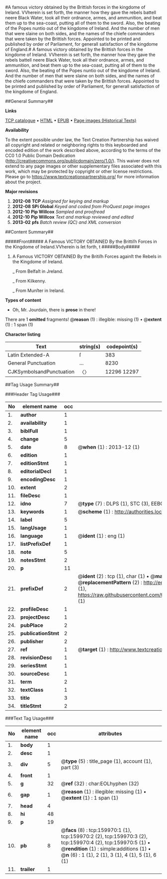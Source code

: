 #A famous victory obtained by the Brittish forces in the kingdome of Ireland. VVherein is set forth, the manner how they gave the rebels battell neere Black Water, took all their ordnance, armes, and ammunition, and beat them up to the sea-coast, putting all of them to the sword. Also, the beating of the Popes nuntio out of the kingdome of Ireland. And the number of men that were slaine on both sides, and the names of the chiefe commanders that were taken by the Brittish forces. Appointed to be printed and published by order of Parliament, for generall satisfaction of the kingdome of England.#
A famous victory obtained by the Brittish forces in the kingdome of Ireland. VVherein is set forth, the manner how they gave the rebels battell neere Black Water, took all their ordnance, armes, and ammunition, and beat them up to the sea-coast, putting all of them to the sword. Also, the beating of the Popes nuntio out of the kingdome of Ireland. And the number of men that were slaine on both sides, and the names of the chiefe commanders that were taken by the Brittish forces. Appointed to be printed and published by order of Parliament, for generall satisfaction of the kingdome of England.

##General Summary##

**Links**

[TCP catalogue](http://www.ota.ox.ac.uk/tcp/)  • 
[HTML](http://tei.it.ox.ac.uk/tcp/Texts-HTML/free/A85/A85101.html)  • 
[EPUB](http://tei.it.ox.ac.uk/tcp/Texts-EPUB/free/A85/A85101.epub) • 
[Page images (Historical Texts)](https://historicaltexts.jisc.ac.uk/eebo-99861904e)

**Availability**

To the extent possible under law, the Text Creation Partnership has waived all copyright and related or neighboring rights to this keyboarded and encoded edition of the work described above, according to the terms of the CC0 1.0 Public Domain Dedication (http://creativecommons.org/publicdomain/zero/1.0/). This waiver does not extend to any page images or other supplementary files associated with this work, which may be protected by copyright or other license restrictions. Please go to https://www.textcreationpartnership.org/ for more information about the project.

**Major revisions**

1. __2012-08__ __TCP__ *Assigned for keying and markup*
1. __2012-08__ __SPi Global__ *Keyed and coded from ProQuest page images*
1. __2012-10__ __Pip Willcox__ *Sampled and proofread*
1. __2012-10__ __Pip Willcox__ *Text and markup reviewed and edited*
1. __2013-02__ __pfs__ *Batch review (QC) and XML conversion*

##Content Summary##

#####Front#####
A Famous VICTORY OBTAINED By the Brittiſh Forces in the Kingdome of Ireland.VVherein is ſet forth, t
#####Body#####

1. A Famous VICTORY OBTAINED By the Britiſh Forces againſt the Rebels in the Kingdome of Ireland.

    _ From Belfaſt in Jreland.

    _ From Kilkenny.

    _ From Munſter in Ireland.

**Types of content**

  * Oh, Mr. Jourdain, there is **prose** in there!

There are 1 **omitted** fragments! 
 @__reason__ (1) : illegible: missing (1)  •  @__extent__ (1) : 1 span (1)

**Character listing**


|Text|string(s)|codepoint(s)|
|---|---|---|
|Latin Extended-A|ſ|383|
|General Punctuation|…|8230|
|CJKSymbolsandPunctuation|〈〉|12296 12297|

##Tag Usage Summary##

###Header Tag Usage###

|No|element name|occ|attributes|
|---|---|---|---|
|1.|__author__|1||
|2.|__availability__|1||
|3.|__biblFull__|1||
|4.|__change__|5||
|5.|__date__|8| @__when__ (1) : 2013-12 (1)|
|6.|__edition__|1||
|7.|__editionStmt__|1||
|8.|__editorialDecl__|1||
|9.|__encodingDesc__|1||
|10.|__extent__|2||
|11.|__fileDesc__|1||
|12.|__idno__|7| @__type__ (7) : DLPS (1), STC (3), EEBO-CITATION (1), PROQUEST (1), VID (1)|
|13.|__keywords__|1| @__scheme__ (1) : http://authorities.loc.gov/ (1)|
|14.|__label__|5||
|15.|__langUsage__|1||
|16.|__language__|1| @__ident__ (1) : eng (1)|
|17.|__listPrefixDef__|1||
|18.|__note__|5||
|19.|__notesStmt__|2||
|20.|__p__|11||
|21.|__prefixDef__|2| @__ident__ (2) : tcp (1), char (1)  •  @__matchPattern__ (2) : ([0-9\-]+):([0-9IVX]+) (1), (.+) (1)  •  @__replacementPattern__ (2) : http://eebo.chadwyck.com/downloadtiff?vid=$1&page=$2 (1), https://raw.githubusercontent.com/textcreationpartnership/Texts/master/tcpchars.xml#$1 (1)|
|22.|__profileDesc__|1||
|23.|__projectDesc__|1||
|24.|__pubPlace__|2||
|25.|__publicationStmt__|2||
|26.|__publisher__|2||
|27.|__ref__|1| @__target__ (1) : http://www.textcreationpartnership.org/docs/. (1)|
|28.|__revisionDesc__|1||
|29.|__seriesStmt__|1||
|30.|__sourceDesc__|1||
|31.|__term__|2||
|32.|__textClass__|1||
|33.|__title__|3||
|34.|__titleStmt__|2||


###Text Tag Usage###

|No|element name|occ|attributes|
|---|---|---|---|
|1.|__body__|1||
|2.|__desc__|1||
|3.|__div__|5| @__type__ (5) : title_page (1), account (1), part (3)|
|4.|__front__|1||
|5.|__g__|32| @__ref__ (32) : char:EOLhyphen (32)|
|6.|__gap__|1| @__reason__ (1) : illegible: missing (1)  •  @__extent__ (1) : 1 span (1)|
|7.|__head__|4||
|8.|__hi__|48||
|9.|__p__|19||
|10.|__pb__|8| @__facs__ (8) : tcp:159970:1 (1), tcp:159970:2 (2), tcp:159970:3 (2), tcp:159970:4 (2), tcp:159970:5 (1)  •  @__rendition__ (1) : simple:additions (1)  •  @__n__ (6) : 1 (1), 2 (1), 3 (1), 4 (1), 5 (1), 6 (1)|
|11.|__trailer__|1||
